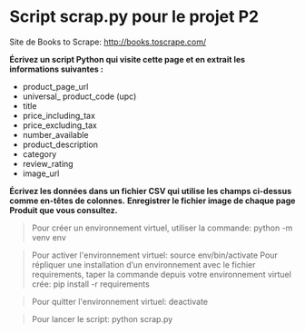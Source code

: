 # Script scrap.py pour le projet P2

Site de Books to Scrape:
http://books.toscrape.com/

**Écrivez un script Python qui visite cette page et en extrait les informations suivantes :**

* product_page_url
* universal_ product_code (upc)
* title
* price_including_tax
* price_excluding_tax
* number_available
* product_description
* category
* review_rating
* image_url

**Écrivez les données dans un fichier CSV qui utilise les champs ci-dessus comme en-têtes de colonnes.**
**Enregistrer le fichier image de chaque page Produit que vous consultez.**

> Pour créer un environnement virtuel, utiliser la commande:
python -m venv env

> Pour activer l'environnement virtuel:
source env/bin/activate
> Pour répliquer une installation d’un environnement avec le fichier requirements, taper la commande depuis votre environnement virtuel crée:
pip install -r requirements

>Pour quitter l'environnement virtuel:
deactivate

> Pour lancer le script:
> python scrap.py
